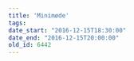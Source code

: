 ```yaml
---
title: 'Minimøde'
tags:
date_start: "2016-12-15T18:30:00"
date_end: "2016-12-15T20:00:00"
old_id: 6442
---
```

